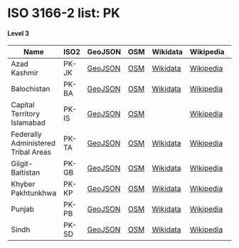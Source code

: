 # ISO 3166-2 list: PK


#### Level 3
Name | ISO2 | GeoJSON | OSM | Wikidata | Wikipedia | population 
--- | --- | --- | --- | --- | --- | --: 
Azad Kashmir | PK-JK | [GeoJSON](../../geojson/high/iso2/PK/PK-JK.geojson) | [OSM](https://www.openstreetmap.org/relation/3780130) | [Wikidata](https://www.wikidata.org/wiki/Q200130) | [Wikipedia](http://en.wikipedia.org/wiki/en%3AAzad%20Kashmir) | 4,567,982
Balochistan | PK-BA | [GeoJSON](../../geojson/high/iso2/PK/PK-BA.geojson) | [OSM](https://www.openstreetmap.org/relation/357968) | [Wikidata](https://www.wikidata.org/wiki/Q163239) | [Wikipedia](http://en.wikipedia.org/wiki/ur%3A%D8%A8%D9%84%D9%88%DA%86%D8%B3%D8%AA%D8%A7%D9%86) | 13,162,222
Capital Territory Islamabad | PK-IS | [GeoJSON](../../geojson/high/iso2/PK/PK-IS.geojson) | [OSM](https://www.openstreetmap.org/relation/358002) |  | [Wikipedia](http://en.wikipedia.org/wiki/en%3ACapital%20Territory%20Islamabad) | 
Federally Administered Tribal Areas | PK-TA | [GeoJSON](../../geojson/high/iso2/PK/PK-TA.geojson) | [OSM](https://www.openstreetmap.org/relation/358004) | [Wikidata](https://www.wikidata.org/wiki/Q208270) | [Wikipedia](http://en.wikipedia.org/wiki/en%3AFederally%20Administered%20Tribal%20Areas) | 4,452,913
Gilgit-Baltistan | PK-GB | [GeoJSON](../../geojson/high/iso2/PK/PK-GB.geojson) | [OSM](https://www.openstreetmap.org/relation/357995) | [Wikidata](https://www.wikidata.org/wiki/Q200697) | [Wikipedia](http://en.wikipedia.org/wiki/en%3AGilgit-Baltistan) | 1,155,755
Khyber Pakhtunkhwa | PK-KP | [GeoJSON](../../geojson/high/iso2/PK/PK-KP.geojson) | [OSM](https://www.openstreetmap.org/relation/3780131) | [Wikidata](https://www.wikidata.org/wiki/Q183314) | [Wikipedia](http://en.wikipedia.org/wiki/en%3AKhyber%20Pakhtunkhwa) | 26,896,829
Punjab | PK-PB | [GeoJSON](../../geojson/high/iso2/PK/PK-PB.geojson) | [OSM](https://www.openstreetmap.org/relation/357988) | [Wikidata](https://www.wikidata.org/wiki/Q4478) | [Wikipedia](http://en.wikipedia.org/wiki/en%3APunjab%2C%20Pakistan) | 101,391,000
Sindh | PK-SD | [GeoJSON](../../geojson/high/iso2/PK/PK-SD.geojson) | [OSM](https://www.openstreetmap.org/relation/357981) | [Wikidata](https://www.wikidata.org/wiki/Q37211) | [Wikipedia](http://en.wikipedia.org/wiki/en%3ASindh) | 55,245,497
